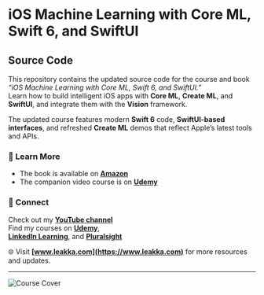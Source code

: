 # iOS Machine Learning with Core ML, Swift 6, and SwiftUI
## Source Code

This repository contains the updated source code for the course and book *“iOS Machine Learning with Core ML, Swift 6, and SwiftUI.”*  
Learn how to build intelligent iOS apps with **Core ML**, **Create ML**, and **SwiftUI**, and integrate them with the **Vision** framework.

The updated course features modern **Swift 6** code, **SwiftUI-based interfaces**, and refreshed **Create ML** demos that reflect Apple’s latest tools and APIs.

### 📘 Learn More
- The book is available on **[Amazon](https://www.amazon.com/dp/B07F2NYDTH)**  
- The companion video course is on **[Udemy](https://www.udemy.com/machine-learning-with-core-ml-2-and-swift/?couponCode=GITHUB)**

### 🔗 Connect
Check out my **[YouTube channel](https://www.youtube.com/c/swiftprogrammingtutorials)**  
Find my courses on **[Udemy](https://www.udemy.com/user/karolynyisztor/)**,  
**[LinkedIn Learning](https://www.linkedin.com/learning/instructors/karoly-nyisztor?u=2125562)**, and
**[Pluralsight](https://www.pluralsight.com/profile/author/karoly-nyisztor)**

🌐 Visit **[www.leakka.com](https://www.leakka.com)** for more resources and updates.

---

![Course Cover](https://www.leakka.com/wp-content/uploads/2018/10/ml-cover-420w-1.png)
